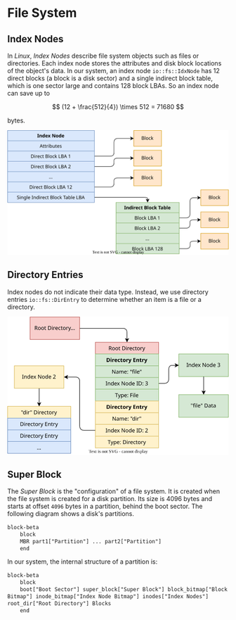 # File System

## Index Nodes

In *Linux*, *Index Nodes* describe file system objects such as files or directories. Each index node stores the attributes and disk block locations of the object's data. In our system, an index node `io::fs::IdxNode` has 12 direct blocks (a block is a disk sector) and a single indirect block table, which is one sector large and contains 128 block LBAs. So an index node can save up to

$$
(12 + \frac{512}{4}) \times 512 = 71680
$$

bytes.

![index-node](Images/file-system/index-node.svg)

## Directory Entries

Index nodes do not indicate their data type. Instead, we use directory entries `io::fs::DirEntry` to determine whether an item is a file or a directory.

![directory-entries](Images/file-system/directory-entries.svg)

## Super Block

The *Super Block* is the "configuration" of a file system. It is created when the file system is created for a disk partition. Its size is 4096 bytes and starts at offset `4096` bytes in a partition, behind the boot sector. The following diagram shows a disk's partitions.

```mermaid
block-beta
    block
    MBR part1["Partition"] ... part2["Partition"]
    end
```

In our system, the internal structure of a partition is:

```mermaid
block-beta
    block
    boot["Boot Sector"] super_block["Super Block"] block_bitmap["Block Bitmap"] inode_bitmap["Index Node Bitmap"] inodes["Index Nodes"] root_dir["Root Directory"] Blocks
    end
```